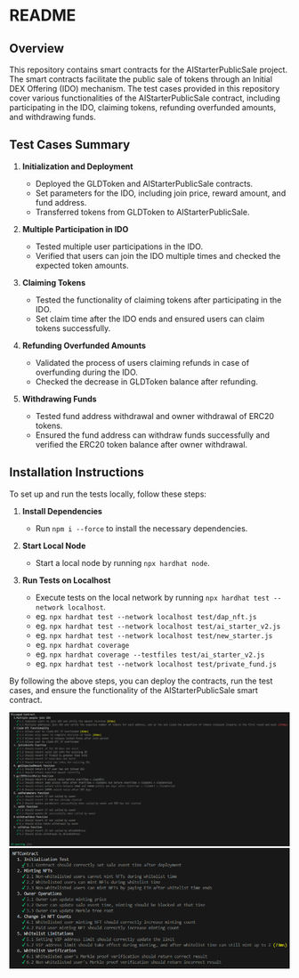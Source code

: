 # README

## Overview
This repository contains smart contracts for the AIStarterPublicSale project. The smart contracts facilitate the public sale of tokens through an Initial DEX Offering (IDO) mechanism. The test cases provided in this repository cover various functionalities of the AIStarterPublicSale contract, including participating in the IDO, claiming tokens, refunding overfunded amounts, and withdrawing funds.

## Test Cases Summary
1. **Initialization and Deployment**
    - Deployed the GLDToken and AIStarterPublicSale contracts.
    - Set parameters for the IDO, including join price, reward amount, and fund address.
    - Transferred tokens from GLDToken to AIStarterPublicSale.

2. **Multiple Participation in IDO**
    - Tested multiple user participations in the IDO.
    - Verified that users can join the IDO multiple times and checked the expected token amounts.

3. **Claiming Tokens**
    - Tested the functionality of claiming tokens after participating in the IDO.
    - Set claim time after the IDO ends and ensured users can claim tokens successfully.

4. **Refunding Overfunded Amounts**
    - Validated the process of users claiming refunds in case of overfunding during the IDO.
    - Checked the decrease in GLDToken balance after refunding.

5. **Withdrawing Funds**
    - Tested fund address withdrawal and owner withdrawal of ERC20 tokens.
    - Ensured the fund address can withdraw funds successfully and verified the ERC20 token balance after owner withdrawal.

## Installation Instructions
To set up and run the tests locally, follow these steps:

1. **Install Dependencies**
    - Run `npm i --force` to install the necessary dependencies.

2. **Start Local Node**
    - Start a local node by running `npx hardhat node`.

3. **Run Tests on Localhost**
    - Execute tests on the local network by running `npx hardhat test --network localhost`.
    - eg. `npx hardhat test --network localhost test/dap_nft.js`
    - eg. `npx hardhat test --network localhost test/ai_starter_v2.js`
    - eg. `npx hardhat test --network localhost test/new_starter.js`
    - eg. `npx hardhat coverage`
    - eg. `npx hardhat coverage --testfiles test/ai_starter_v2.js`
    - eg. `npx hardhat test --network localhost test/private_fund.js`



By following the above steps, you can deploy the contracts, run the test cases, and ensure the functionality of the AIStarterPublicSale smart contract.

![Test Results](test-ido.png)
![Test Nft](test-nft.png)